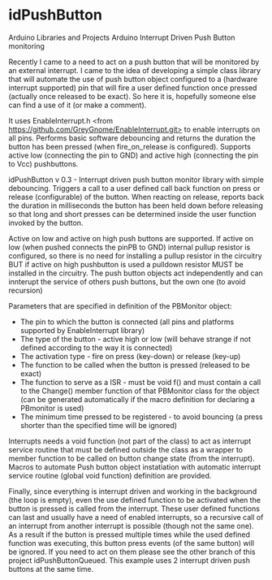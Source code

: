 # idPushButton
Arduino Libraries and Projects
Arduino Interrupt Driven Push Button monitoring

Recently I came to a need to act on a push button that will be monitored by an external interrupt. I came to the idea of developing a simple class library that will automate the use of push button object configured to a (hardware interrupt supported) pin that will fire a user defined function once pressed (actually once released to be exact). So here it is, hopefully someone else can find a use of it (or make a comment). 

It uses EnableInterrupt.h <from https://github.com/GreyGnome/EnableInterrupt.git> to enable interrupts on all pins. Performs basic software debouncing and returns the duration the button has been pressed (when fire_on_release is configured). Supports active low (connecting the pin to GND) and active high (connecting the pin to Vcc) pushbuttons.

  idPushButton v 0.3 - Interrupt driven push button monitor library with simple debouncing. 
  Triggers a call to a user defined call back function on press or release (configurable) 
  of the button. When reacting on release, reports back the duration in milliseconds the 
  button has been held down before releasing so that long and short presses can be determined 
  inside the user function invoked by the button.

  Active on low and active on high push buttons are supported. If active on low (when pushed connects the pinPB to GND) 
  internal pullup resistor is configured, so there is no need for installing a pullup resistor in the circuitry
  BUT if active on high pushbutton is used a pulldown resistor MUST be installed in the circuitry. The push button 
  objects act independently and can innterupt the service of others push buttons, but the own one (to avoid recursion)

  Parameters that are specified in definition of the PBMonitor object:
  - The pin to which the button is connected (all pins and platforms supported by EnableInterrupt library)
  - The type of the button - active high or low (will behave strange if not defined according to the way it is connected)
  - The activation type - fire on press (key-down) or release (key-up)
  - The function to be called when the button is pressed (released to be exact)
  - The function to serve as a ISR - must be void f() and must contain a call to the Change() member function of that PBMonitor class for the object (can be generated automatically if the macro definition for declaring a PBmonitor is used)
  - The minimum time pressed to be registered - to avoid bouncing (a press shorter than the specified time will be ignored)

Interrupts needs a void function (not part of the class) to act as interrupt service routine that must be defined outside the class as a wrapper to member function to be called on button change state (from the interrupt). Macros to automate Push button object instatiation with automatic interrupt service routine (global void function) definition are provided.

Finally, since everything is interrupt driven and working in the background (the loop is empty), even the use defined function to be activated when the button is pressed is called from the interrupt. These user defined functions can last and usually have a need of enabled interrupts, so a recursive call of an interrupt from another interrupt is possible (though not the same one). As a result if the button is pressed multiple times while the used defined function was executing, this button press events (of the same button) will be ignored. If you need to act on them please see the other branch of this project idPushButtonQueued. This example uses 2 interrupt driven push buttons at the same time.
